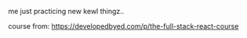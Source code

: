 me just practicing new kewl thingz..

course from: https://developedbyed.com/p/the-full-stack-react-course 

